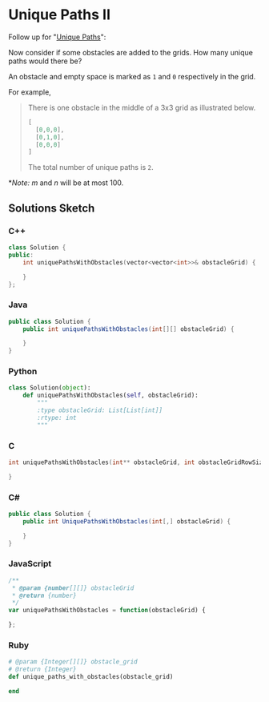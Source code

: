 # Unique Paths II

Follow up for "[Unique Paths](./062-UniquePaths.md)":

Now consider if some obstacles are added to the grids. How many unique paths would there be?

An obstacle and empty space is marked as `1` and `0` respectively in the grid.

For example,

> There is one obstacle in the middle of a 3x3 grid as illustrated below.
> 
> ```C
> [
>   [0,0,0],
>   [0,1,0],
>   [0,0,0]
> ]
> ```
> 
> The total number of unique paths is `2`.

**Note:* *m* and *n* will be at most 100.

## Solutions Sketch

### C++
```C++
class Solution {
public:
    int uniquePathsWithObstacles(vector<vector<int>>& obstacleGrid) {

    }
};
```

### Java
```Java
public class Solution {
    public int uniquePathsWithObstacles(int[][] obstacleGrid) {

    }
}
```

### Python
```Python
class Solution(object):
    def uniquePathsWithObstacles(self, obstacleGrid):
        """
        :type obstacleGrid: List[List[int]]
        :rtype: int
        """
```

### C
```C
int uniquePathsWithObstacles(int** obstacleGrid, int obstacleGridRowSize, int obstacleGridColSize) {

}
```

### C# 
```C#
public class Solution {
    public int UniquePathsWithObstacles(int[,] obstacleGrid) {

    }
}
```

### JavaScript
```JavaScript
/**
 * @param {number[][]} obstacleGrid
 * @return {number}
 */
var uniquePathsWithObstacles = function(obstacleGrid) {

};
```

### Ruby
```Ruby
# @param {Integer[][]} obstacle_grid
# @return {Integer}
def unique_paths_with_obstacles(obstacle_grid)

end
```
